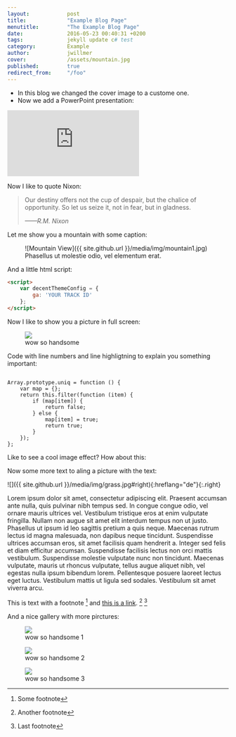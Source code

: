 ```yaml
---
layout:            post
title:             "Example Blog Page"
menutitle:         "The Example Blog Page"
date:              2016-05-23 00:40:31 +0200
tags:              jekyll update c# test
category:          Example
author:            jwillmer
cover:             /assets/mountain.jpg
published:         true
redirect_from:     "/foo"
---
```


- In this blog we changed the cover image to a custome one.
- Now we add a PowerPoint presentation:

<iframe src='https://view.officeapps.live.com/op/embed.aspx?src=http://img.labnol.org/di/PowerPoint.ppt' frameborder='0'></iframe>

Now I like to quote Nixon:

> Our destiny offers not the cup of despair, but the chalice of opportunity. So let us seize it, not in fear, but in gladness.
> 
> <cite>——R.M. Nixon</cite>

Let me show you a mountain with some caption:

<figure markdown="1">
![Mountain View]({{ site.github.url }}/media/img/mountain1.jpg)
<figcaption>Phasellus ut molestie odio, vel elementum erat.</figcaption>
</figure>

And a little html script:

```html
<script>
    var decentThemeConfig = {
        ga: 'YOUR TRACK ID'
    };
</script>
```

Now I like to show you a picture in full screen:

<figure class="large" markdown="1">
<img src="{{ site.github.url }}/media/img/mountain2.jpg" />
<figcaption>wow so handsome</figcaption>
</figure>

Code with line numbers and line highligtning to explain you something important:

<pre data-line="5" class="line-numbers language-javascript"><code>
Array.prototype.uniq = function () {
    var map = {};
    return this.filter(function (item) {
        if (map[item]) {
            return false;
        } else {
            map[item] = true;
            return true;
        }
    });
};
</code></pre>

Like to see a cool image effect? How about this:

<div class="bg-scroll" style="background-image: url('{{ site.github.url }}/media/img/mountain1.jpg')"></div>

Now some more text to aling a picture with the text:

![]({{ site.github.url }}/media/img/grass.jpg#right){:hreflang="de"}{:.right}

Lorem ipsum dolor sit amet, consectetur adipiscing elit. Praesent accumsan ante nulla, quis pulvinar nibh tempus sed. In congue congue odio, vel ornare mauris ultrices vel. Vestibulum tristique eros at enim vulputate fringilla. Nullam non augue sit amet elit interdum tempus non ut justo. Phasellus ut ipsum id leo sagittis pretium a quis neque. Maecenas rutrum lectus id magna malesuada, non dapibus neque tincidunt. Suspendisse ultrices accumsan eros, sit amet facilisis quam hendrerit a. Integer sed felis et diam efficitur accumsan. Suspendisse facilisis lectus non orci mattis vestibulum. Suspendisse molestie vulputate nunc non tincidunt. Maecenas vulputate, mauris ut rhoncus vulputate, tellus augue aliquet nibh, vel egestas nulla ipsum bibendum lorem. Pellentesque posuere laoreet lectus eget luctus. Vestibulum mattis ut ligula sed sodales. Vestibulum sit amet viverra arcu.


This is text with a footnote [^1] and [this is a link][link]. [^2] [^3]

[^1]: Some footnote
[^2]: Another footnote
[^3]: Last footnote


[link]: http://google.com "title"


And a nice gallery with more pirctures:

<div class="album">
<figure>
<img src="{{ site.github.url }}/media/img/mountain1.jpg" />
<figcaption>wow so handsome 1</figcaption>
</figure>

<figure>
<img src="{{ site.github.url }}/media/img/mountain2.jpg" />
<figcaption>wow so handsome 2</figcaption>
</figure>

<figure>
<img src="{{ site.github.url }}/media/img/mountain3.jpg" />
<figcaption>wow so handsome 3</figcaption>
</figure>

</div>


[jekyll-docs]: http://jekyllrb.com/docs/home
[jekyll-gh]:   https://github.com/jekyll/jekyll
[jekyll-talk]: https://talk.jekyllrb.com/
